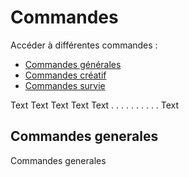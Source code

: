 # Commandes

Accéder à différentes commandes :

* [Commandes générales](#commandes-generales)
* [Commandes créatif](https://mjccraft.github.io/cmd/creatif)
* [Commandes survie](https://mjccraft.github.io/cmd/survie)

Text
Text
Text
Text
Text
.
.
.
.
.
.
.
.
.
.
Text

## Commandes generales

Commandes generales
